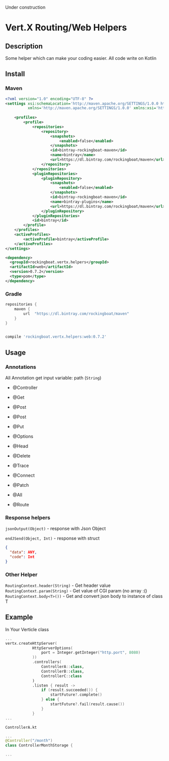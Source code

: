 Under construction

# Vert.X Routing/Web Helpers

## Description

Some helper which can make your coding easier.
All code write on Kotlin

## Install

### Maven

``` xml
<?xml version="1.0" encoding="UTF-8" ?>
<settings xsi:schemaLocation='http://maven.apache.org/SETTINGS/1.0.0 http://maven.apache.org/xsd/settings-1.0.0.xsd'
          xmlns='http://maven.apache.org/SETTINGS/1.0.0' xmlns:xsi='http://www.w3.org/2001/XMLSchema-instance'>
    
    <profiles>
        <profile>
            <repositories>
                <repository>
                    <snapshots>
                        <enabled>false</enabled>
                    </snapshots>
                    <id>bintray-rockingboat-maven</id>
                    <name>bintray</name>
                    <url>https://dl.bintray.com/rockingboat/maven</url>
                </repository>
            </repositories>
            <pluginRepositories>
                <pluginRepository>
                    <snapshots>
                        <enabled>false</enabled>
                    </snapshots>
                    <id>bintray-rockingboat-maven</id>
                    <name>bintray-plugins</name>
                    <url>https://dl.bintray.com/rockingboat/maven</url>
                </pluginRepository>
            </pluginRepositories>
            <id>bintray</id>
        </profile>
    </profiles>
    <activeProfiles>
        <activeProfile>bintray</activeProfile>
    </activeProfiles>
</settings>
```

``` xml
<dependency>
  <groupId>rockingboat.vertx.helpers</groupId>
  <artifactId>web</artifactId>
  <version>0.7.2</version>
  <type>pom</type>
</dependency>
```

### Gradle

``` gradle
repositories {
    maven {
        url  "https://dl.bintray.com/rockingboat/maven" 
    }
}
      
```

``` gradle
compile 'rockingboat.vertx.helpers:web:0.7.2'   
```

## Usage

### Annotations

All Annotation get input variable: path (`String`)

- @Controller
- @Get
- @Post
- @Post
- @Put
- @Options
- @Head
- @Delete
- @Trace
- @Connect
- @Patch
- @All

- @Route


### Response helpers

`jsonOutput(Object)` - response with Json Object

`endJSend(Object, Int)` - response with struct

```json
{
  "data": ANY,
  "code": Int
}
``` 

### Other Helper

`RoutingContext.header(String)` - Get header value
`RoutingContext.param(String)` - Get value of CGI param (no array :() 
`RoutingContext.body<T>())` - Get and convert json body to instance of class T


## Example

In Your Verticle class

``` kotlin
...
vertx.createHttpServer(
            HttpServerOptions(
                port = Integer.getInteger("http.port", 8080)
            ))
            .controllers(
                ControllerA::class,
                ControllerB::class,
                ControllerC::class
            )
            .listen { result ->
                if (result.succeeded()) {
                    startFuture?.complete()
                } else {
                    startFuture?.fail(result.cause())
                }
            }
...
````

`ControllerA.kt`

``` kotlin
...
@Controller("/month")
class ControllerMonthStorage {

...
```
